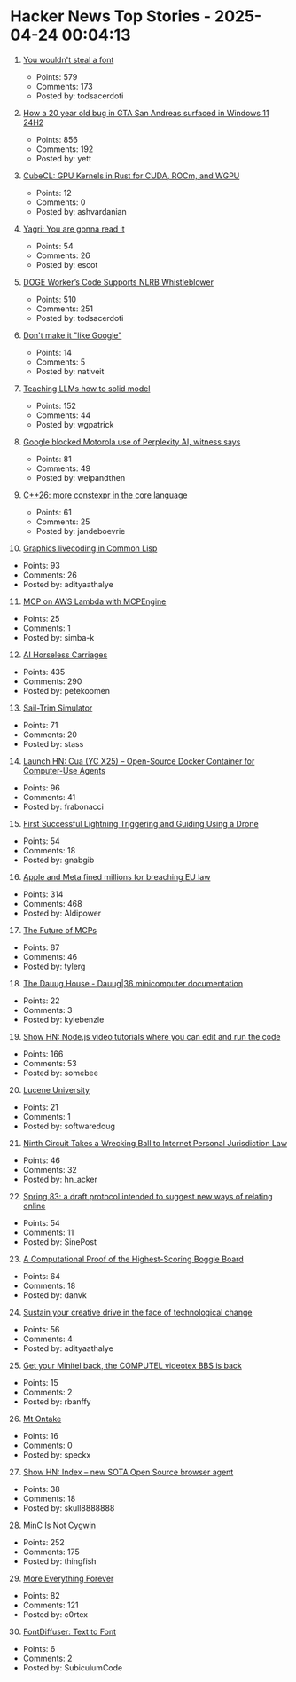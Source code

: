 # Hacker News Top Stories - 2025-04-24 00:04:13

1. [You wouldn't steal a font](https://fedi.rib.gay/notes/a6xqityngfubsz0f)
   - Points: 579
   - Comments: 173
   - Posted by: todsacerdoti

2. [How a 20 year old bug in GTA San Andreas surfaced in Windows 11 24H2](https://cookieplmonster.github.io/2025/04/23/gta-san-andreas-win11-24h2-bug/)
   - Points: 856
   - Comments: 192
   - Posted by: yett

3. [CubeCL: GPU Kernels in Rust for CUDA, ROCm, and WGPU](https://github.com/tracel-ai/cubecl)
   - Points: 12
   - Comments: 0
   - Posted by: ashvardanian

4. [Yagri: You are gonna read it](https://www.scottantipa.com/yagri)
   - Points: 54
   - Comments: 26
   - Posted by: escot

5. [DOGE Worker’s Code Supports NLRB Whistleblower](https://krebsonsecurity.com/2025/04/doge-workers-code-supports-nlrb-whistleblower/)
   - Points: 510
   - Comments: 251
   - Posted by: todsacerdoti

6. [Don't make it "like Google"](https://rakhim.exotext.com/dont-make-it-like-google)
   - Points: 14
   - Comments: 5
   - Posted by: nativeit

7. [Teaching LLMs how to solid model](https://willpatrick.xyz/technology/2025/04/23/teaching-llms-how-to-solid-model.html)
   - Points: 152
   - Comments: 44
   - Posted by: wgpatrick

8. [Google blocked Motorola use of Perplexity AI, witness says](https://www.bloomberg.com/news/articles/2025-04-23/perplexity-executive-says-google-blocked-motorola-s-use-of-ai-assistant)
   - Points: 81
   - Comments: 49
   - Posted by: welpandthen

9. [C++26: more constexpr in the core language](https://www.sandordargo.com/blog/2025/04/23/cpp26-constexpr-language-changes)
   - Points: 61
   - Comments: 25
   - Posted by: jandeboevrie

10. [Graphics livecoding in Common Lisp](https://kevingal.com/blog/cl-livecoding.html)
   - Points: 93
   - Comments: 26
   - Posted by: adityaathalye

11. [MCP on AWS Lambda with MCPEngine](https://www.featureform.com/post/deploy-mcp-on-aws-lambda-with-mcpengine)
   - Points: 25
   - Comments: 1
   - Posted by: simba-k

12. [AI Horseless Carriages](https://koomen.dev/essays/horseless-carriages/)
   - Points: 435
   - Comments: 290
   - Posted by: petekoomen

13. [Sail-Trim Simulator](https://simulator.atterwind.info/)
   - Points: 71
   - Comments: 20
   - Posted by: stass

14. [Launch HN: Cua (YC X25) – Open-Source Docker Container for Computer-Use Agents](https://github.com/trycua/cua)
   - Points: 96
   - Comments: 41
   - Posted by: frabonacci

15. [First Successful Lightning Triggering and Guiding Using a Drone](https://group.ntt/en/newsrelease/2025/04/18/250418a.html)
   - Points: 54
   - Comments: 18
   - Posted by: gnabgib

16. [Apple and Meta fined millions for breaching EU law](https://ca.finance.yahoo.com/news/apple-fined-570-million-meta-094701712.html)
   - Points: 314
   - Comments: 468
   - Posted by: Aldipower

17. [The Future of MCPs](https://iamcharliegraham.substack.com/publish/post/161906169)
   - Points: 87
   - Comments: 46
   - Posted by: tylerg

18. [The Dauug House - Dauug|36 minicomputer documentation](https://dauug.cs.wright.edu/)
   - Points: 22
   - Comments: 3
   - Posted by: kylebenzle

19. [Show HN: Node.js video tutorials where you can edit and run the code](undefined)
   - Points: 166
   - Comments: 53
   - Posted by: somebee

20. [Lucene University](https://github.com/msfroh/lucene-university)
   - Points: 21
   - Comments: 1
   - Posted by: softwaredoug

21. [Ninth Circuit Takes a Wrecking Ball to Internet Personal Jurisdiction Law](https://blog.ericgoldman.org/archives/2025/04/ninth-circuit-takes-a-wrecking-ball-to-internet-personal-jurisdiction-law-briskin-v-shopify.htm)
   - Points: 46
   - Comments: 32
   - Posted by: hn_acker

22. [Spring 83: a draft protocol intended to suggest new ways of relating online](https://github.com/robinsloan/spring-83)
   - Points: 54
   - Comments: 11
   - Posted by: SinePost

23. [A Computational Proof of the Highest-Scoring Boggle Board](https://www.danvk.org/2025/04/23/boggle-solved.html)
   - Points: 64
   - Comments: 18
   - Posted by: danvk

24. [Sustain your creative drive in the face of technological change](https://thecreativeindependent.com/people/multi-disciplinary-artist-jack-rusher-on-the-need-to-sustain-your-creative-drive-in-the-face-of-technological-change/)
   - Points: 56
   - Comments: 4
   - Posted by: adityaathalye

25. [Get your Minitel back, the COMPUTEL videotex BBS is back](https://cq94.medium.com/get-your-minitels-back-the-computel-videotex-bbs-is-back-1d8c42f1ea17)
   - Points: 15
   - Comments: 2
   - Posted by: rbanffy

26. [Mt Ontake](https://www.emgoto.com/mt-ontake/)
   - Points: 16
   - Comments: 0
   - Posted by: speckx

27. [Show HN: Index – new SOTA Open Source browser agent](https://github.com/lmnr-ai/index)
   - Points: 38
   - Comments: 18
   - Posted by: skull8888888

28. [MinC Is Not Cygwin](https://minc.commandlinerevolution.nl/english/home.html)
   - Points: 252
   - Comments: 175
   - Posted by: thingfish

29. [More Everything Forever](https://www.nytimes.com/2025/04/23/books/review/more-everything-forever-adam-becker.html)
   - Points: 82
   - Comments: 121
   - Posted by: c0rtex

30. [FontDiffuser: Text to Font](https://yeungchenwa.github.io/fontdiffuser-homepage/)
   - Points: 6
   - Comments: 2
   - Posted by: SubiculumCode

